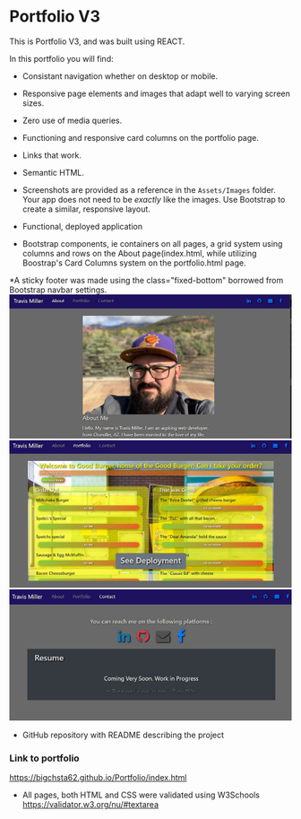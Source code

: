 # Portfolio V3
This is Portfolio V3, and was built using REACT.


In this portfolio you will find:

* Consistant navigation whether on desktop or mobile.

* Responsive page elements and images that adapt well to varying screen sizes.

* Zero use of media queries.

* Functioning and responsive card columns on the portfolio page.

* Links that work.

* Semantic HTML.

* Screenshots are provided as a reference in the `Assets/Images` folder. Your app does not need to be _exactly_ like the images. Use Bootstrap to create a similar, responsive layout.

* Functional, deployed application

* Bootstrap components, ie containers on all pages, a grid system using columns and rows on the About page(index.html,
  while utilizing Boostrap's Card Columns system on the portfolio.html page.
  
*A sticky footer was made using the class="fixed-bottom" borrowed from Bootstrap navbar settings.
![About](https://github.com/bigchsta62/portfolio-v3/blob/master/public/images/about.jpg?raw=true)
![Projects](https://github.com/bigchsta62/portfolio-v3/blob/master/public/images/projects.jpg?raw=true)
![Contact](https://github.com/bigchsta62/portfolio-v3/blob/master/public/images/contact.jpg?raw=true)
* GitHub repository with README describing the project

### Link to portfolio
https://bigchsta62.github.io/Portfolio/index.html

* All pages, both HTML and CSS were validated using W3Schools https://validator.w3.org/nu/#textarea

